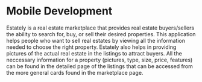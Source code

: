 # Mobile Development
Estately is a real estate marketplace that provides real estate buyers/sellers the ability to search for, buy, or sell their desired properties. This application helps people who want to sell real estates by viewing all the information needed to choose the right property. Estately also helps in providing pictures of the actual real estate in the listings to attract buyers. All the neccessary information for a property (pictures, type, size, price, features) can be found in the detailed page of the listings that can be accessed from the more general cards found in the marketplace page.
